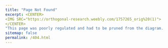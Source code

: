 ```yaml
---
title: "Page Not Found"
excerpt: <CENTER>
<IMG SRC="https://orthogonal-research.weebly.com/1757265_orig%20(1)">
</CENTER>
"This page was poorly regulated and had to be pruned from the diagram. For more information, please go to the root directory."
sitemap: false
permalink: /404.html
---
```

